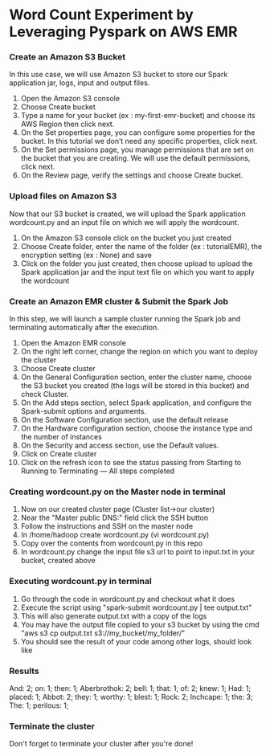 # Word Count Experiment by Leveraging Pyspark on AWS EMR

### Create an Amazon S3 Bucket

In this use case, we will use Amazon S3 bucket to store our Spark application jar, logs, input and output files.

1. Open the Amazon S3 console
2. Choose Create bucket
3. Type a name for your bucket (ex : my-first-emr-bucket) and choose its AWS Region then click next.
4. On the Set properties page, you can configure some properties for the bucket. In this tutorial we don’t need any specific properties, click next.
5. On the Set permissions page, you manage permissions that are set on the bucket that you are creating. We will use the default permissions, click next.
6. On the Review page, verify the settings and choose Create bucket.

### Upload files on Amazon S3

Now that our S3 bucket is created, we will upload the Spark application wordcount.py and an input file on which we will apply the wordcount.

1. On the Amazon S3 console click on the bucket you just created
2. Choose Create folder, enter the name of the folder (ex : tutorialEMR), the encryption setting (ex : None) and save
3. Click on the folder you just created, then choose upload to upload the Spark application jar and the input text file on which you want to apply the wordcount

### Create an Amazon EMR cluster & Submit the Spark Job

In this step, we will launch a sample cluster running the Spark job and terminating automatically after the execution.

1. Open the Amazon EMR console
2. On the right left corner, change the region on which you want to deploy the cluster
3. Choose Create cluster
4. On the General Configuration section, enter the cluster name, choose the S3 bucket you created (the logs will be stored in this bucket) and check Cluster.
5. On the Add steps section, select Spark application, and configure the Spark-submit options and arguments.
6. On the Software Configuration section, use the default release 
7. On the Hardware configuration section, choose the instance type and the number of instances
8. On the Security and access section, use the Default values.
9. Click on Create cluster
10. Click on the refresh icon to see the status passing from Starting to Running to Terminating — All steps completed

### Creating wordcount.py on the Master node in terminal

1. Now on our created cluster page (Cluster list->our cluster)
2. Near the "Master public DNS:" field click the SSH button
3. Follow the instructions and SSH on the master node
4. In /home/hadoop create wordcount.py (vi wordcount.py)
5. Copy over the contents from wordcount.py in this repo
5. In wordcount.py change the input file s3 url to point to input.txt in your bucket, created above

### Executing wordcount.py in terminal

1. Go through the code in wordcount.py and checkout what it does
2. Execute the script using "spark-submit wordcount.py | tee output.txt"
3. This will also generate output.txt with a copy of the logs
4. You may have the output file copied to your s3 bucket by using the cmd "aws s3 cp output.txt s3://my_bucket/my_folder/"
5. You should see the result of your code among other logs, should look like

### Results

And: 2;
on: 1;
then: 1;
Aberbrothok: 2;
bell: 1;
that: 1;
of: 2;
knew: 1;
Had: 1;
placed: 1;
Abbot: 2;
they: 1;
worthy: 1;
blest: 1;
Rock: 2;
Inchcape: 1;
the: 3;
The: 1;
perilous: 1;

### Terminate the cluster

Don't forget to terminate your cluster after you're done!

